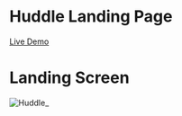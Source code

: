 # Huddle Landing Page
[Live Demo](https://abdelrahmanmohamed78.github.io/Huddle/)


# Landing Screen
![Huddle_](https://github.com/Abdelrahmanmohamed78/Huddle/assets/94566322/2222f556-0f73-4816-8084-9a9eb0512cd9)

